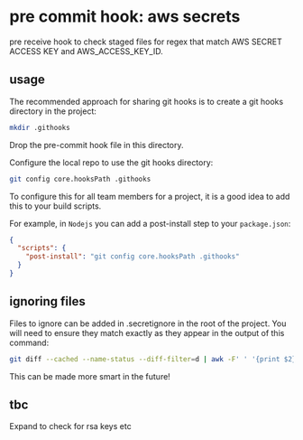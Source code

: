# pre commit hook: aws secrets
pre receive hook to check staged files for regex that match AWS SECRET ACCESS KEY and AWS_ACCESS_KEY_ID.

## usage

The recommended approach for sharing git hooks is to create a git hooks directory in the project:

```bash
mkdir .githooks
```

Drop the pre-commit hook file in this directory.

Configure the local repo to use the git hooks directory:

```bash
git config core.hooksPath .githooks
```

To configure this for all team members for a project, it is a good idea to add this to your build scripts.

For example, in `Nodejs` you can add a post-install step to your `package.json`:

```json
{
  "scripts": {
    "post-install": "git config core.hooksPath .githooks"
  }
}
```

## ignoring files

Files to ignore can be added in .secretignore in the root of the project. You will need to ensure they match 
exactly as they appear in the output of this command: 

```bash
git diff --cached --name-status --diff-filter=d | awk -F' ' '{print $2}'
```

This can be made more smart in the future!

## tbc

Expand to check for rsa keys etc
